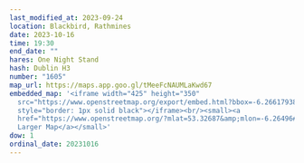 ```yaml
---
last_modified_at: 2023-09-24
location: Blackbird, Rathmines
date: 2023-10-16
time: 19:30
end_date: ""
hares: One Night Stand
hash: Dublin H3
number: "1605"
map_url: https://maps.app.goo.gl/tMeeFcNAUMLaKwd67
embedded_map: '<iframe width="425" height="350"
  src="https://www.openstreetmap.org/export/embed.html?bbox=-6.266179382801057%2C53.326221112241555%2C-6.263746619224548%2C53.32751708726767&amp;layer=mapnik&amp;marker=53.32686910467537%2C-6.264963001012802"
  style="border: 1px solid black"></iframe><br/><small><a
  href="https://www.openstreetmap.org/?mlat=53.32687&amp;mlon=-6.26496#map=19/53.32687/-6.26496">View
  Larger Map</a></small>'
dow: 1
ordinal_date: 20231016
---
```


